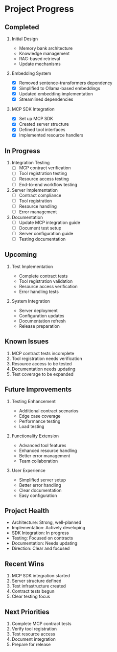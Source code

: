 # Project Progress

## Completed
1. Initial Design
   - Memory bank architecture
   - Knowledge management
   - RAG-based retrieval
   - Update mechanisms

2. Embedding System
   - [x] Removed sentence-transformers dependency
   - [x] Simplified to Ollama-based embeddings
   - [x] Updated embedding implementation
   - [x] Streamlined dependencies

3. MCP SDK Integration
   - [x] Set up MCP SDK
   - [x] Created server structure
   - [x] Defined tool interfaces
   - [x] Implemented resource handlers

## In Progress
1. Integration Testing
   - [ ] MCP contract verification
   - [ ] Tool registration testing
   - [ ] Resource access testing
   - [ ] End-to-end workflow testing

2. Server Implementation
   - [ ] Contract compliance
   - [ ] Tool registration
   - [ ] Resource handling
   - [ ] Error management

3. Documentation
   - [ ] Update MCP integration guide
   - [ ] Document test setup
   - [ ] Server configuration guide
   - [ ] Testing documentation

## Upcoming
1. Test Implementation
   - Complete contract tests
   - Tool registration validation
   - Resource access verification
   - Error handling tests

2. System Integration
   - Server deployment
   - Configuration updates
   - Documentation refresh
   - Release preparation

## Known Issues
1. MCP contract tests incomplete
2. Tool registration needs verification
3. Resource access to be tested
4. Documentation needs updating
5. Test coverage to be expanded

## Future Improvements
1. Testing Enhancement
   - Additional contract scenarios
   - Edge case coverage
   - Performance testing
   - Load testing

2. Functionality Extension
   - Advanced tool features
   - Enhanced resource handling
   - Better error management
   - Team collaboration

3. User Experience
   - Simplified server setup
   - Better error handling
   - Clear documentation
   - Easy configuration

## Project Health
- Architecture: Strong, well-planned
- Implementation: Actively developing
- SDK Integration: In progress
- Testing: Focused on contracts
- Documentation: Needs updating
- Direction: Clear and focused

## Recent Wins
1. MCP SDK integration started
2. Server structure defined
3. Test infrastructure created
4. Contract tests begun
5. Clear testing focus

## Next Priorities
1. Complete MCP contract tests
2. Verify tool registration
3. Test resource access
4. Document integration
5. Prepare for release
